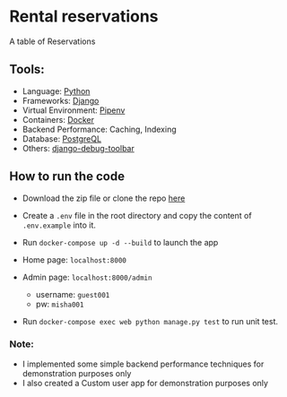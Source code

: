# Rental reservations
A table of Reservations


## Tools:

- Language: [Python](https://www.python.org/)
- Frameworks: [Django](https://www.djangoproject.com/)
- Virtual Environment: [Pipenv](https://pipenv.pypa.io/en/latest/)
- Containers: [Docker](https://www.docker.com/)
- Backend Performance: Caching, Indexing
- Database: [PostgreQL](https://www.postgresql.org/) 
- Others: [django-debug-toolbar](https://django-debug-toolbar.readthedocs.io/en/latest/index.html)

## How to run the code

- Download the zip file or clone the repo [here](https://github.com/bezalel001/rental-reservations.git)
- Create a `.env` file in the root directory and copy the content of `.env.example` into it.
- Run  `docker-compose up -d --build` to launch the app
- Home page:  `localhost:8000`
- Admin page:  `localhost:8000/admin`
  - username: `guest001`
  - pw: `misha001`

- Run `docker-compose exec web python manage.py test` to run unit test.



### Note:

- I implemented some simple backend performance techniques for demonstration purposes only
- I also created a Custom user app for demonstration purposes only


